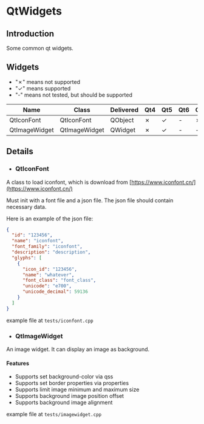 # QtWidgets

## Introduction

Some common qt widgets.

## Widgets

- "&cross;" means not supported
- "&check;" means supported
- "-" means not tested, but should be supported

| Name          | Class         | Delivered | Qt4     | Qt5     | Qt6 | QML     |  
|---------------|---------------|-----------|---------|---------|-----|---------|
| QtIconFont    | QtIconFont    | QObject   | &cross; | &check; | -   | &cross; |
| QtImageWidget | QtImageWidget | QWidget   | &cross; | &check; | -   | -       |

## Details

- ### QtIconFont

A class to load iconfont, which is download from [https://www.iconfont.cn/](https://www.iconfont.cn/)

Must init with a font file and a json file. The json file should contain necessary data.

Here is an example of the json file:

```json 
{
  "id": "123456",
  "name": "iconfont",
  "font_family": "iconfont",
  "description": "description",
  "glyphs": [
    {
      "icon_id": "123456",
      "name": "whatever",
      "font_class": "font_class",
      "unicode": "e700",
      "unicode_decimal": 59136
    }
  ]
}
```

example file at `tests/iconfont.cpp`

- ### QtImageWidget

An image widget. It can display an image as background.

#### Features

- Supports set background-color via qss
- Supports set border properties via properties
- Supports limit image minimum and maximum size
- Supports background image position offset
- Supports background image alignment

example file at `tests/imagewidget.cpp`
